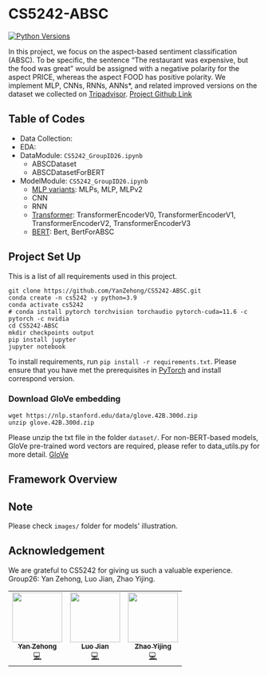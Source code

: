 # CS5242-ABSC
[![Python Versions](https://img.shields.io/badge/python-3.9%20%7C%203.9-blue)](https://www.python.org/downloads/)

In this project, we focus on the aspect-based sentiment classification (ABSC). To be specific, the sentence “The restaurant was expensive, but the food was great” would be assigned with a negative polarity for the aspect PRICE, whereas the aspect FOOD has positive polarity. We implement MLP, CNNs, RNNs, ANNs*, and related improved versions on the dataset we collected on [Tripadvisor](https://www.tripadvisor.com.sg/). [Project Github Link](https://github.com/YanZehong/CS5242-ABSC)

## Table of Codes
- Data Collection:  
- EDA:  
- DataModule: `CS5242_GroupID26.ipynb`  
    * ABSCDataset  
    * ABSCDatasetForBERT  
- ModelModule: `CS5242_GroupID26.ipynb`  
    * [MLP variants](./images/MLP.png): MLPs, MLP, MLPv2  
    * CNN  
    * RNN  
    * [Transformer](./images/Transformer.png): TransformerEncoderV0, TransformerEncoderV1, TransformerEncoderV2, TransformerEncoderV3 
    * [BERT](./images/Bert.png): Bert, BertForABSC  

## Project Set Up

This is a list of all requirements used in this project.

```
git clone https://github.com/YanZehong/CS5242-ABSC.git
conda create -n cs5242 -y python=3.9
conda activate cs5242
# conda install pytorch torchvision torchaudio pytorch-cuda=11.6 -c pytorch -c nvidia
cd CS5242-ABSC
mkdir checkpoints output
pip install jupyter
jupyter notebook
```

To install requirements, run `pip install -r requirements.txt`. Please ensure that you have met the prerequisites in [PyTorch](https://pytorch.org/) and install correspond version. 

### Download GloVe embedding
```
wget https://nlp.stanford.edu/data/glove.42B.300d.zip
unzip glove.42B.300d.zip
```
Please unzip the txt file in the folder `dataset/`. For non-BERT-based models, GloVe pre-trained word vectors are required, please refer to data_utils.py for more detail. [GloVe](https://nlp.stanford.edu/projects/glove/)

## Framework Overview


## Note
Please check `images/` folder for models' illustration.

## Acknowledgement
We are grateful to CS5242 for giving us such a valuable experience.  
Group26: Yan Zehong, Luo Jian, Zhao Yijing.  
<table>
  <tr>
    <td align="center"><a href="https://github.com/YanZehong"><img src="https://github.com/YanZehong.png" width="100px;" alt=""/><br /><sub><b>Yan Zehong</b></sub></a><br /><a href="https://github.com/YanZehong/CS5242-ABSC" title="Code">💻</a></td>
    <td align="center"><a href="https://github.com/LUOJIAN-GZ"><img src="https://avatars2.githubusercontent.com/u/36967362?v=4?s=100" width="100px;" alt=""/><br /><sub><b>Luo Jian </b></sub></a><br /><a href="https://github.com/YanZehong/CS5242-ABSC" title="Code">💻</a></td>
    <td align="center"><a href="https://github.com/zhaoyijing24"><img src="https://avatars0.githubusercontent.com/u/37891032?v=4?s=100" width="100px;" alt=""/><br /><sub><b>Zhao Yijing</b></sub></a><br /><a href="https://github.com/YanZehong/CS5242-ABSC" title="Code">💻</a></td>
  </tr>
</table>

